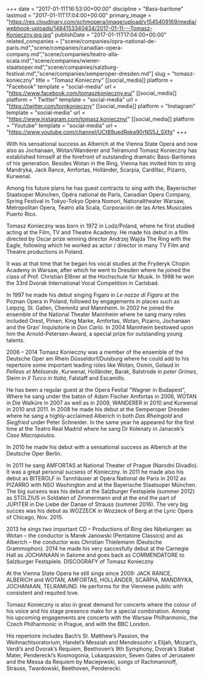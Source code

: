+++
date = "2017-01-11T16:53:00+00:00"
discipline = "Bass-baritone"
lastmod = "2017-01-11T17:04:00+00:00"
primary_image = "https://res.cloudinary.com/schmopera/image/upload/v1545409169/media/webhook-uploads/1484153340434/2017-01-11---Tomasz-Konieczny.jpg.jpg"
publishDate = "2017-01-11T17:04:00+00:00"
related_companies = ["scene/companies/opra-national-de-paris.md","scene/companies/canadian-opera-company.md","scene/companies/teatro-alla-scala.md","scene/companies/wiener-staatsoper.md","scene/companies/salzburg-festival.md","scene/companies/semperoper-dresden.md"]
slug = "tomasz-konieczny"
title = "Tomasz Konieczny"
[[social_media]]
platform = "Facebook"
template = "social-media"
url = "https://www.facebook.com/tomaszkonieczny.eu/"
[[social_media]]
platform = " Twitter"
template = "social-media"
url = "https://twitter.com/tomkonieczny"
[[social_media]]
platform = "Instagram"
template = "social-media"
url = "https://www.instagram.com/tomasz.konieczny/"
[[social_media]]
platform = "Youtube"
template = "social-media"
url = "https://www.youtube.com/channel/UCt89uedReka90rNS5J_SXfg"
+++

With his sensational success as Alberich at the Vienna State Opera and now also as Jochanaan, Wotan/Wanderer and Telramund Tomasz Konieczny has established himself at the forefront of outstanding dramatic Bass-Baritones of his generation. Besides Wotan in the Ring, Vienna has invited him to sing Mandryka, Jack Rance, Amfortas, Holländer, Scarpia, Cardillac, Pizarro, Kurwenal.

Among his future plans he has guest contracts to sing with the, Bayerischer Staatsoper München, Opéra national de Paris, Canadian Opera Company, Spring Festival in Tokyo-Tokyo Opera Nomori, Nationaltheater Warsaw, Metropolitan Opera, Teatro alla Scala, Corporación de las Artes Musicales Puerto Rico.

Tomasz Konieczny was born in 1972 in Lodz/Poland, where he first studied acting at the Film, TV and Theatre Academy. He made his debut in a film directed by Oscar prize winning director Andrzej Wajda The Ring with the Eagle, following which he worked as actor / director in many TV Film and Theatre productions in Poland.

It was at that time that he began his vocal studies at the Fryderyk Chopin Academy in Warsaw, after which he went to Dresden where he joined the class of Prof. Christian Elßner at the Hochschule für Musik. In 1998 he won the 33rd Dvorak International Vocal Competition in Carlsbad.

In 1997 he made his debut singing Figaro in *Le nozze di Figaro* at the Poznan Opera in Poland, followed by engagements in places such as Leipzig, St. Gallen, Chemnitz and Mannheim. In 2002 he joined the ensemble of the National Theater Mannheim where he sang many roles included Orest, Pimen, King Marke, Amfortas, Wotan, Pizarro, Jochanaan and the Gran' Inquisitorie in *Don Carlo*. In 2004 Mannheim bestowed upon him the Arnold-Petersen-Award, a special prize for outstanding young talents.

2006 – 2014 Tomasz Konieczny was a member of the ensemble of the Deutsche Oper am Rhein Düsseldorf/Duisburg where he could add to his repertoire some important leading roles like Wotan, Osmin, Golaud in *Pelléas et Mélisande*, Kurwenal, Holländer, Barak, Balstrode in *peter Grimes*, Sleim in *Il Turco in Italia*, Falstaff and Escamillo.

He has been a regular guest at the Opera Festial “Wagner in Budapest”, Where he sang under the baton of Adam Fischer Amfortas in 2006, WOTAN in Die Walküre in 2007 as well as in 2009, WANDERER in 2010 and Kurwenal in 2010 and 2011. In 2008 he made his debut at the Semperoper Dresden where he sang a highly-acclaimed Alberich in both *Das Rheingold* and *Siegfried* under Peter Schneider. In the same year he appeared for the first time at the Teatro Real Madrid where he sang Dr Kolenaty in Janacek’s *Case Macropoulos.*

In 2010 he made his debut with a sensational success as Alberich at the Deutsche Oper Berlin.

In 2011 he sang AMFORTAS at National Theater of Prague (Narodni Divadlo). It was a great personal sucsess of Konieczny. In 2011 he made also his debut as BITEROLF in Tannhäuser at Opéra National de Paris in 2012 as PIZARRO with NSO Washington and at the Bayerische Staatsoper München. The big sucsess was his debut at the Salzburger Festspiele (summer 2012) as STOLZIUS in Soldaten of Zimmermann and at the end the part of JUPITER in Die Liebe der Danae of Strauss (summer 2016). The very big succes was his debut as WOZZECK in Wozzeck of Berg at the Lyric Opera of Chicago, Nov. 2015.

2013 he sings two important CD – Productions of Ring des Nibelungen: as Wotan – the conductor is Marek Janowski (Pentatone Classics) and as Alberich – the conductor was Christian Thielemann (Deutsche Grammophon). 2014 he made his very saccesfully debut at the Carnegie Hall as JOCHANAAN in Salome and goes back as COMMENDATORE to Salzburger Festspiele. DISCOGRAFY of Tomasz Konieczny

At the Vienna State Opera he still sings since 2009: JACK RANCE, ALBERICH and WOTAN, AMFORTAS, HOLLÄNDER, SCARPIA, MANDRYKA, JOCHANAAN, TELRAMUND. He performs for the Viennese public with consistent and requited love.

Tomasz Konieczny is also in great demand for concerts where the colour of his voice and his stage presence make for a special combination. Among his upcoming engagements are concerts with the Warsaw Philharmonic, the Czech Philharmonic in Prague, and with the BBC London.

His repertoire includes Bach’s St. Matthew’s Passion, the Weihnachtsoratorium, Handel’s Messiah and Mendessohn´s Elijah, Mozart’s, Verdi’s and Dvorak’s Requiem, Beethoven’s 9th Symphony, Dvorak’s Stabat Mater, Penderecki’s Kosmogonia, Lukaspassion, Seven Gates of Jerusalem and the Messa da Requiem by Maciejewski, songs of Rachmaninoff, Strauss, Twardowski, Beethoven, Penderecki.
